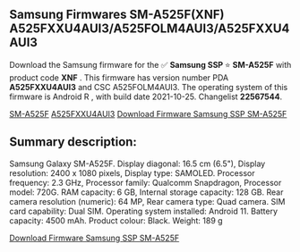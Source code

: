 <h2>Samsung Firmwares SM-A525F(XNF) A525FXXU4AUI3/A525FOLM4AUI3/A525FXXU4AUI3</h2>
Download the Samsung firmware for the ✅ <strong>Samsung SSP </strong> ⭐ <strong>SM-A525F</strong> with product code <strong>XNF</strong> . This firmware has version number PDA <strong>A525FXXU4AUI3</strong> and CSC A525FOLM4AUI3. The operating system of this firmware is Android R , with build date 2021-10-25. Changelist <strong>22567544</strong>.


[SM-A525F](https://samfirm.shop/samsung/model/SM-A525F)
[A525FXXU4AUI3](https://samfirm.shop/samsung/pda/A525FXXU4AUI3)
[Download Firmware Samsung SSP SM-A525F](https://samfirm.shop/samsung/firmware/468022)
<h2>Summary description:</h2>
<p>Samsung Galaxy SM-A525F. Display diagonal: 16.5 cm (6.5"), Display resolution: 2400 x 1080 pixels, Display type: SAMOLED. Processor frequency: 2.3 GHz, Processor family: Qualcomm Snapdragon, Processor model: 720G. RAM capacity: 6 GB, Internal storage capacity: 128 GB. Rear camera resolution (numeric): 64 MP, Rear camera type: Quad camera. SIM card capability: Dual SIM. Operating system installed: Android 11. Battery capacity: 4500 mAh. Product colour: Black. Weight: 189 g</p>


[Download Firmware Samsung SSP SM-A525F](https://samfirm.shop/samsung/firmware/468022)
